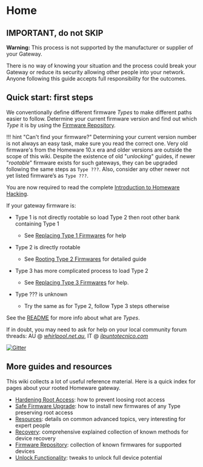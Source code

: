 # Home

## IMPORTANT, do not SKIP

**Warning:** This process is not supported by the manufacturer or supplier of your Gateway.

There is no way of knowing your situation and the process could break your Gateway or reduce its security allowing other people into your network. Anyone following this guide accepts full responsibility for the outcomes.

## Quick start: first steps

We conventionally define different firmware *Types* to make different paths easier to follow. Determine your current firmware version and find out which *Type* it is by using the [Firmware Repository](Repository/).

!!! hint "Can't find your firmware?"
    Determining your current version number is not always an easy task, make sure you read the correct one. Very old firmware's from the Homeware 10.x era and older versions are outside the scope of this wiki. Despite the existence of old "*unlocking*" guides, if newer "*rootable*" firmware exists for such gateways, they can be upgraded following the same steps as `Type ???`. Also, consider any other newer not yet listed firmware’s as `Type ???`.

You are now required to read the complete [Introduction to Homeware Hacking](Hacking/Introduction/).

If your gateway firmware is:

- Type 1 is not directly rootable so load Type 2 then root other bank containing Type 1
    - See [Replacing Type 1 Firmwares](Hacking/Type1/) for help

- Type 2 is directly rootable
    - See [Rooting Type 2 Firmwares](Hacking/Type2/) for detailed guide

- Type 3 has more complicated process to load Type 2
    - See [Replacing Type 3 Firmwares](Hacking/Type3/) for help.

- Type ??? is unknown
    - Try the same as for Type 2, follow Type 3 steps otherwise

See the [README](https://github.com/hack-technicolor/hack-technicolor/blob/master/README.md) for more info about what are *Types*.

If in doubt, you may need to ask for help on your local community forum threads: AU @ [*whirlpool.net.au*](https://forums.whirlpool.net.au/thread/9vxxl849), IT @ [*ilpuntotecnico.com*](https://www.ilpuntotecnico.com/forum/index.php/board,9.0.html)

[![Gitter](https://badges.gitter.im/Hack-Technicolor/community.svg)](https://gitter.im/Hack-Technicolor/community?utm_source=badge&utm_medium=badge&utm_campaign=pr-badge)

## More guides and resources

This wiki collects a lot of useful reference material. Here is a quick index for pages about your rooted Homeware gateway.

- [Hardening Root Access](Hardening/): how to prevent loosing root access
- [Safe Firmware Upgrade](Upgrade/): how to install new firmwares of any Type preserving root access
- [Resources](Resources/): details on common advanced topics, very interesting for expert people
- [Recovery](Recovery/): comprehensive explained collection of known methods for device recovery
- [Firmware Repository](Repository/): collection of known firmwares for supported devices
- [Unlock Functionality](Unlock/): tweaks to unlock full device potential
